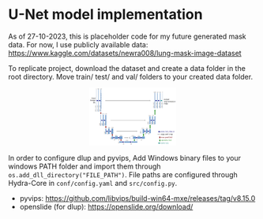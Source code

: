 # U-Net model implementation
As of 27-10-2023, this is placeholder code for my future generated mask data. For now, I use publicly available data: https://www.kaggle.com/datasets/newra008/lung-mask-image-dataset

To replicate project, download the dataset and create a data folder in the root directory. Move train/ test/ and val/ folders to your created data folder.

<p align="center">
  <img src="images/u-net-architecture.png" alt="UNET model" width="35%">
  <br>
</p>

In order to configure dlup and pyvips, Add Windows binary files to your windows PATH folder and import them through `os.add_dll_directory("FILE_PATH")`. File paths are configured through Hydra-Core in `conf/config.yaml` and `src/config.py`.

* pyvips: https://github.com/libvips/build-win64-mxe/releases/tag/v8.15.0 <br>
* openslide (for dlup): https://openslide.org/download/

